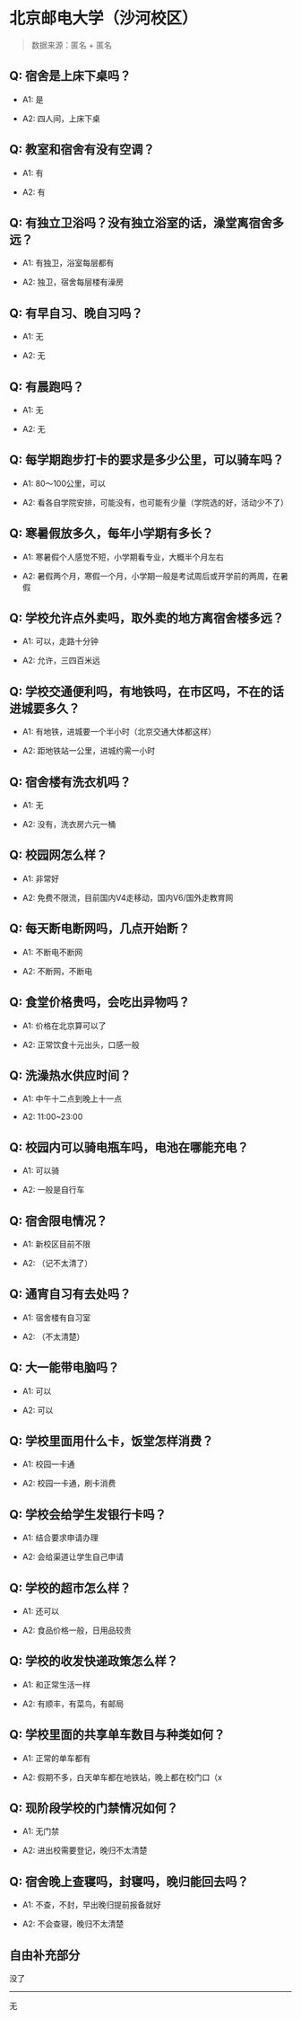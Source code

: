 # 北京邮电大学（沙河校区）

> 数据来源：匿名 + 匿名

## Q: 宿舍是上床下桌吗？

- A1: 是

- A2: 四人间，上床下桌

## Q: 教室和宿舍有没有空调？

- A1: 有

- A2: 有

## Q: 有独立卫浴吗？没有独立浴室的话，澡堂离宿舍多远？

- A1: 有独卫，浴室每层都有

- A2: 独卫，宿舍每层楼有澡房

## Q: 有早自习、晚自习吗？

- A1: 无

- A2: 无

## Q: 有晨跑吗？

- A1: 无

- A2: 无

## Q: 每学期跑步打卡的要求是多少公里，可以骑车吗？

- A1: 80～100公里，可以

- A2: 看各自学院安排，可能没有，也可能有少量（学院选的好，活动少不了）

## Q: 寒暑假放多久，每年小学期有多长？

- A1: 寒暑假个人感觉不短，小学期看专业，大概半个月左右

- A2: 暑假两个月，寒假一个月，小学期一般是考试周后或开学前的两周，在暑假

## Q: 学校允许点外卖吗，取外卖的地方离宿舍楼多远？

- A1: 可以，走路十分钟

- A2: 允许，三四百米远

## Q: 学校交通便利吗，有地铁吗，在市区吗，不在的话进城要多久？

- A1: 有地铁，进城要一个半小时（北京交通大体都这样）

- A2: 距地铁站一公里，进城约需一小时

## Q: 宿舍楼有洗衣机吗？

- A1: 无

- A2: 没有，洗衣房六元一桶

## Q: 校园网怎么样？

- A1: 非常好

- A2: 免费不限流，目前国内V4走移动，国内V6/国外走教育网

## Q: 每天断电断网吗，几点开始断？

- A1: 不断电不断网

- A2: 不断网，不断电

## Q: 食堂价格贵吗，会吃出异物吗？

- A1: 价格在北京算可以了

- A2: 正常饮食十元出头，口感一般

## Q: 洗澡热水供应时间？

- A1: 中午十二点到晚上十一点

- A2: 11:00\~23:00

## Q: 校园内可以骑电瓶车吗，电池在哪能充电？

- A1: 可以骑

- A2: 一般是自行车

## Q: 宿舍限电情况？

- A1: 新校区目前不限

- A2: （记不太清了）

## Q: 通宵自习有去处吗？

- A1: 宿舍楼有自习室

- A2: （不太清楚）

## Q: 大一能带电脑吗？

- A1: 可以

- A2: 可以

## Q: 学校里面用什么卡，饭堂怎样消费？

- A1: 校园一卡通

- A2: 校园一卡通，刷卡消费

## Q: 学校会给学生发银行卡吗？

- A1: 结合要求申请办理

- A2: 会给渠道让学生自己申请

## Q: 学校的超市怎么样？

- A1: 还可以

- A2: 食品价格一般，日用品较贵

## Q: 学校的收发快递政策怎么样？

- A1: 和正常生活一样

- A2: 有顺丰，有菜鸟，有邮局

## Q: 学校里面的共享单车数目与种类如何？

- A1: 正常的单车都有

- A2: 假期不多，白天单车都在地铁站，晚上都在校门口（x

## Q: 现阶段学校的门禁情况如何？

- A1: 无门禁

- A2: 进出校需要登记，晚归不太清楚

## Q: 宿舍晚上查寝吗，封寝吗，晚归能回去吗？

- A1: 不查，不封，早出晚归提前报备就好

- A2: 不会查寝，晚归不太清楚

## 自由补充部分

没了

***

无